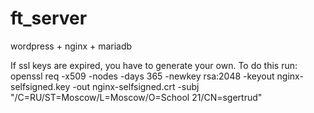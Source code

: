 # ft_server
wordpress + nginx + mariadb

If ssl keys are expired, you have to generate your own. To do this run:
openssl req -x509 -nodes -days 365 -newkey rsa:2048 -keyout nginx-selfsigned.key -out nginx-selfsigned.crt -subj "/C=RU/ST=Moscow/L=Moscow/O=School 21/CN=sgertrud"
